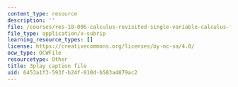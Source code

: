 ```yaml
---
content_type: resource
description: ''
file: /courses/res-18-006-calculus-revisited-single-variable-calculus-fall-2010/6453a1f3593fb24f810db583a4879ac2_dNyLGmiYQY0.srt
file_type: application/x-subrip
learning_resource_types: []
license: https://creativecommons.org/licenses/by-nc-sa/4.0/
ocw_type: OCWFile
resourcetype: Other
title: 3play caption file
uid: 6453a1f3-593f-b24f-810d-b583a4879ac2
---
```

